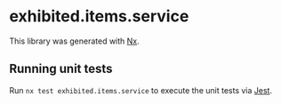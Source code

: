 # exhibited.items.service

This library was generated with [Nx](https://nx.dev).

## Running unit tests

Run `nx test exhibited.items.service` to execute the unit tests via [Jest](https://jestjs.io).
